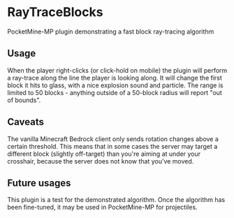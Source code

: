 # RayTraceBlocks
PocketMine-MP plugin demonstrating a fast block ray-tracing algorithm

## Usage
When the player right-clicks (or click-hold on mobile) the plugin will perform a ray-trace along the line the player is looking along. 
It will change the first block it hits to glass, with a nice explosion sound and particle.
The range is limited to 50 blocks - anything outside of a 50-block radius will report "out of bounds".

## Caveats
The vanilla Minecraft Bedrock client only sends rotation changes above a certain threshold. This means that in some cases the server may
target a different block (slightly off-target) than you're aiming at under your crosshair, because the server does not know that you've moved.

## Future usages
This plugin is a test for the demonstrated algorithm. Once the algorithm has been fine-tuned, it may be used in PocketMine-MP for projectiles.

